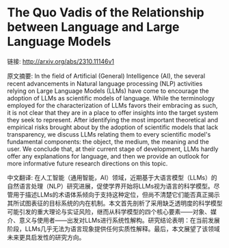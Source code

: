# The Quo Vadis of the Relationship between Language and Large Language Models

链接: http://arxiv.org/abs/2310.11146v1

原文摘要:
In the field of Artificial (General) Intelligence (AI), the several recent
advancements in Natural language processing (NLP) activities relying on Large
Language Models (LLMs) have come to encourage the adoption of LLMs as
scientific models of language. While the terminology employed for the
characterization of LLMs favors their embracing as such, it is not clear that
they are in a place to offer insights into the target system they seek to
represent. After identifying the most important theoretical and empirical risks
brought about by the adoption of scientific models that lack transparency, we
discuss LLMs relating them to every scientific model's fundamental components:
the object, the medium, the meaning and the user. We conclude that, at their
current stage of development, LLMs hardly offer any explanations for language,
and then we provide an outlook for more informative future research directions
on this topic.

中文翻译:
在人工智能（通用智能，AI）领域，近期基于大语言模型（LLMs）的自然语言处理（NLP）研究进展，促使学界开始将LLMs视为语言的科学模型。尽管用于描述LLMs的术语体系倾向于支持这种定位，但尚不清楚它们能否真正揭示其所试图表征的目标系统的内在机制。本文首先剖析了采用缺乏透明度的科学模型可能引发的重大理论与实证风险，继而从科学模型的四个核心要素——对象、媒介、意义与使用者——出发对LLMs进行系统性解构。研究结论表明：在当前发展阶段，LLMs几乎无法为语言现象提供任何实质性解释。最后，本文展望了该领域未来更具启发性的研究方向。
